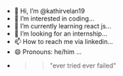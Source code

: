 - 👋 Hi, I’m @kathirvelan19
- 👀 I’m interested in coding...
- 🌱 I’m currently learning react js...
- 💞️ I’m looking for an internship...
- 📫 How to reach me via linkedin...
- 😄 Pronouns: he/him ...
- >>"ever tried ever failed"

<!---
kathirvelan19/kathirvelan19 is a ✨ special ✨ repository because its `README.md` (this file) appears on your GitHub profile.
You can click the Preview link to take a look at your changes.
--->
